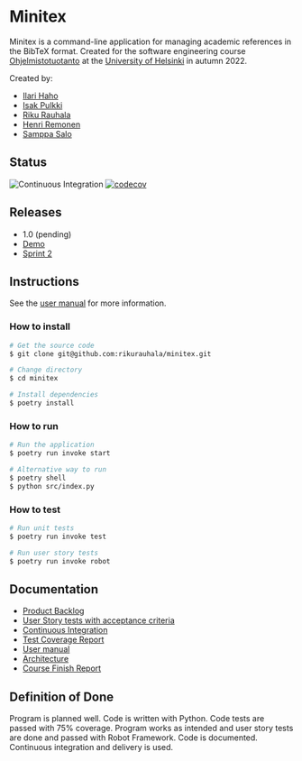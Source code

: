 # Minitex

Minitex is a command-line application for managing academic references in the BibTeX format. Created for the software engineering course [Ohjelmistotuotanto](https://ohjelmistotuotanto-hy.github.io/) at the [University of Helsinki](https://www.helsinki.fi/en/faculty-science/faculty/computer-science) in autumn 2022.

Created by:
- [Ilari Haho](https://github.com/Fimen)
- [Isak Pulkki](https://github.com/isakpulkki)
- [Riku Rauhala](https://github.com/rikurauhala)
- [Henri Remonen](https://github.com/HRemonen)
- [Samppa Salo](https://github.com/Sam0ni)

## Status

![Continuous Integration](https://github.com/rikurauhala/minitex/workflows/CI/badge.svg)
[![codecov](https://codecov.io/gh/rikurauhala/minitex/branch/main/graph/badge.svg?token=MIVVZGAX67)](https://codecov.io/gh/rikurauhala/minitex)

## Releases

- 1.0 (pending)
- [Demo](https://github.com/rikurauhala/minitex/releases/tag/demo)
- [Sprint 2](https://github.com/rikurauhala/minitex/releases/tag/sprint2)

## Instructions

See the [user manual](docs/manual.md) for more information.

### How to install

```bash
# Get the source code
$ git clone git@github.com:rikurauhala/minitex.git

# Change directory
$ cd minitex

# Install dependencies
$ poetry install
```

### How to run

```bash
# Run the application
$ poetry run invoke start

# Alternative way to run
$ poetry shell
$ python src/index.py
```

### How to test

```bash
# Run unit tests 
$ poetry run invoke test

# Run user story tests
$ poetry run invoke robot
```

## Documentation

- [Product Backlog](https://docs.google.com/spreadsheets/d/e/2PACX-1vT0XfimtFOWroZy0wJ5NKa43JU2sddjG1ixwx4_bO4ShlPGQ1gfIO_tivunbP-bqmIWVCWoO5qOdBI6/pubhtml)
- [User Story tests with acceptance criteria](src/tests/reference.robot)
- [Continuous Integration](.github/workflows/main.yml)
- [Test Coverage Report](https://app.codecov.io/gh/rikurauhala/minitex)
- [User manual](docs/manual.md)
- [Architecture](docs/architecture.md)
- [Course Finish Report](docs/raportti.md)

## Definition of Done

Program is planned well. Code is written with Python. Code tests are passed with 75% coverage. Program works as intended and user story tests are done and passed with Robot Framework. Code is documented. Continuous integration and delivery is used.


